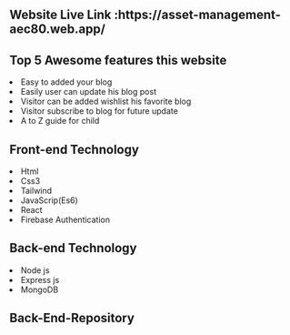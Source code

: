 <h2>Website Live Link :https://asset-management-aec80.web.app/</h2>

<h2>Top 5  Awesome features this website</h2>

    
<li>Easy to added your blog</li>
<li>Easily user can update his blog post</li>
<li>Visitor can be added wishlist his favorite blog</li>
<li>Visitor subscribe to blog for future update</li>
<li>A to Z guide for child</li>

<h2>Front-end Technology</h2>
<li>Html</li>
<li>Css3</li>
<li>Tailwind</li>
<li>JavaScrip(Es6)</li>
<li>React</li>
<li>Firebase Authentication</li>

<h2>Back-end Technology</h2>
<li>Node js</li>
<li>Express js</li>
<li>MongoDB</li>

<h2>Back-End-Repository</h2>

